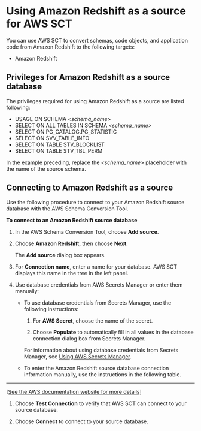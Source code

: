 # Using Amazon Redshift as a source for AWS SCT<a name="CHAP_Source.Redshift"></a>

You can use AWS SCT to convert schemas, code objects, and application code from Amazon Redshift to the following targets: 
+ Amazon Redshift

## Privileges for Amazon Redshift as a source database<a name="CHAP_Source.Redshift.Permissions"></a>

The privileges required for using Amazon Redshift as a source are listed following: 
+ USAGE ON SCHEMA *<schema\_name>* 
+ SELECT ON ALL TABLES IN SCHEMA *<schema\_name>* 
+ SELECT ON PG\_CATALOG\.PG\_STATISTIC 
+ SELECT ON SVV\_TABLE\_INFO 
+ SELECT ON TABLE STV\_BLOCKLIST 
+ SELECT ON TABLE STV\_TBL\_PERM 

In the example preceding, replace the *<schema\_name>* placeholder with the name of the source schema\.

## Connecting to Amazon Redshift as a source<a name="CHAP_Source.Redshift.Connecting"></a>

Use the following procedure to connect to your Amazon Redshift source database with the AWS Schema Conversion Tool\. 

**To connect to an Amazon Redshift source database**

1. In the AWS Schema Conversion Tool, choose **Add source**\. 

1. Choose **Amazon Redshift**, then choose **Next**\. 

   The **Add source** dialog box appears\.

1. For **Connection name**, enter a name for your database\. AWS SCT displays this name in the tree in the left panel\. 

1. Use database credentials from AWS Secrets Manager or enter them manually:
   + To use database credentials from Secrets Manager, use the following instructions:

     1. For **AWS Secret**, choose the name of the secret\.

     1. Choose **Populate** to automatically fill in all values in the database connection dialog box from Secrets Manager\.

     For information about using database credentials from Secrets Manager, see [Using AWS Secrets Manager](CHAP_UserInterface.md#CHAP_UserInterface.SecretsManager)\.
   + To enter the Amazon Redshift source database connection information manually, use the instructions in the following table\.  
****    
[\[See the AWS documentation website for more details\]](http://docs.aws.amazon.com/SchemaConversionTool/latest/userguide/CHAP_Source.Redshift.html)

1. Choose **Test Connection** to verify that AWS SCT can connect to your source database\. 

1. Choose **Connect** to connect to your source database\.